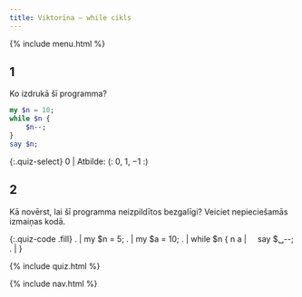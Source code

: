```yaml
---
title: Viktorīna — while cikls
---
```


{% include menu.html %}

## 1

Ko izdrukā šī programma?

```raku
my $n = 10;
while $n {
    $n--;
}
say $n;
```

{:.quiz-select}
0 | Atbilde: (: 0, 1, −1 :)

## 2

Kā novērst, lai šī programma neizpildītos bezgalīgi? Veiciet nepieciešamās izmaiņas kodā.

{:.quiz-code .fill}
. | my $n = 5;
. | my $a = 10;
. | while $n {
n a | &nbsp;&nbsp;&nbsp;&nbsp;say $␣<span>-</span>-;
. | }


{% include quiz.html %}

{% include nav.html %}